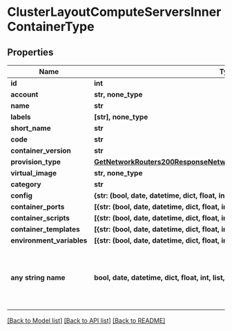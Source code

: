 # ClusterLayoutComputeServersInnerContainerType


## Properties
Name | Type | Description | Notes
------------ | ------------- | ------------- | -------------
**id** | **int** |  | [optional] 
**account** | **str, none_type** |  | [optional] 
**name** | **str** |  | [optional] 
**labels** | **[str], none_type** |  | [optional] 
**short_name** | **str** |  | [optional] 
**code** | **str** |  | [optional] 
**container_version** | **str** |  | [optional] 
**provision_type** | [**GetNetworkRouters200ResponseNetworkRoutersInnerInterfacesInnerNetwork**](GetNetworkRouters200ResponseNetworkRoutersInnerInterfacesInnerNetwork.md) |  | [optional] 
**virtual_image** | **str, none_type** |  | [optional] 
**category** | **str** |  | [optional] 
**config** | **{str: (bool, date, datetime, dict, float, int, list, str, none_type)}** |  | [optional] 
**container_ports** | **[{str: (bool, date, datetime, dict, float, int, list, str, none_type)}]** |  | [optional] 
**container_scripts** | **[{str: (bool, date, datetime, dict, float, int, list, str, none_type)}]** |  | [optional] 
**container_templates** | **[{str: (bool, date, datetime, dict, float, int, list, str, none_type)}]** |  | [optional] 
**environment_variables** | **[{str: (bool, date, datetime, dict, float, int, list, str, none_type)}]** |  | [optional] 
**any string name** | **bool, date, datetime, dict, float, int, list, str, none_type** | any string name can be used but the value must be the correct type | [optional]

[[Back to Model list]](../README.md#documentation-for-models) [[Back to API list]](../README.md#documentation-for-api-endpoints) [[Back to README]](../README.md)


